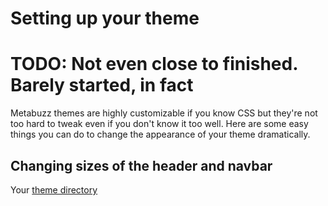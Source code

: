 # Setting up your theme

# TODO: Not even close to finished. Barely started, in fact

Metabuzz themes are highly customizable if you know CSS but they're not too hard to tweak even if you don't know it too well. Here are some easy things you can do to change the appearance of your theme dramatically.

## Changing sizes of the header and navbar

Your [theme directory](theme-directory.html)
